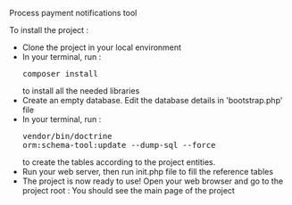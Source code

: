 Process payment notifications tool

To install the project :
- Clone the project in your local environment
- In your terminal, run : <pre>composer install</pre> to install all the needed libraries
- Create an empty database. Edit the database details in 'bootstrap.php' file
- In your terminal, run : <pre>vendor/bin/doctrine orm:schema-tool:update --dump-sql --force</pre>
to create the tables according to the project entities.
- Run your web server, then run init.php file to fill the reference tables
- The project is now ready to use! Open your web browser and go to the project root : You should see the main page of the project
